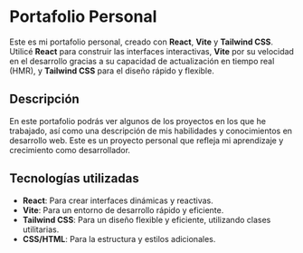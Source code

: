 # Portafolio Personal

Este es mi portafolio personal, creado con **React**, **Vite** y **Tailwind CSS**. Utilicé **React** para construir las interfaces interactivas, **Vite** por su velocidad en el desarrollo gracias a su capacidad de actualización en tiempo real (HMR), y **Tailwind CSS** para el diseño rápido y flexible.

## Descripción

En este portafolio podrás ver algunos de los proyectos en los que he trabajado, así como una descripción de mis habilidades y conocimientos en desarrollo web. Este es un proyecto personal que refleja mi aprendizaje y crecimiento como desarrollador.

## Tecnologías utilizadas

- **React**: Para crear interfaces dinámicas y reactivas.
- **Vite**: Para un entorno de desarrollo rápido y eficiente.
- **Tailwind CSS**: Para un diseño flexible y eficiente, utilizando clases utilitarias.
- **CSS/HTML**: Para la estructura y estilos adicionales.

